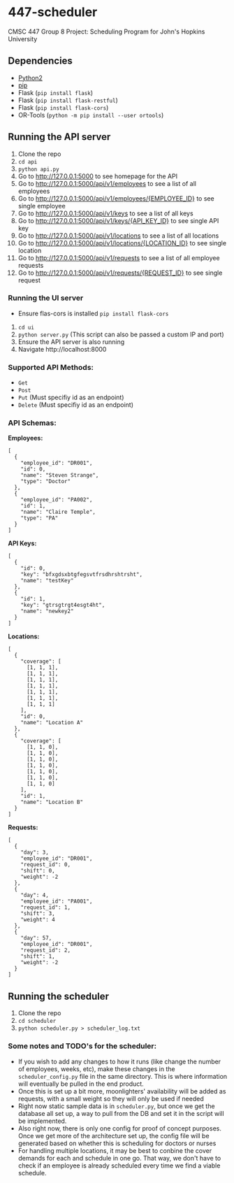 # 447-scheduler
CMSC 447 Group 8 Project: Scheduling Program for John's Hopkins University

## Dependencies
* [Python2](https://www.python.org/downloads/)
* [pip](https://www.liquidweb.com/kb/install-pip-windows/)
* Flask (`pip install flask`)
* Flask (`pip install flask-restful`)
* Flask (`pip install flask-cors`)
* OR-Tools (`python -m pip install --user ortools`)

## Running the API server
1. Clone the repo
1. `cd api`
1. `python api.py`
1. Go to http://127.0.0.1:5000 to see homepage for the API
1. Go to http://127.0.0.1:5000/api/v1/employees to see a list of all employees
1. Go to http://127.0.0.1:5000/api/v1/employees/{EMPLOYEE_ID} to see single employee
1. Go to http://127.0.0.1:5000/api/v1/keys to see a list of all keys
1. Go to http://127.0.0.1:5000/api/v1/keys/{API_KEY_ID} to see single API key
1. Go to http://127.0.0.1:5000/api/v1/locations to see a list of all locations
1. Go to http://127.0.0.1:5000/api/v1/locations/{LOCATION_ID} to see single location
1. Go to http://127.0.0.1:5000/api/v1/requests to see a list of all employee requests
1. Go to http://127.0.0.1:5000/api/v1/requests/{REQUEST_ID} to see single request

### Running the UI server
* Ensure flas-cors is installed `pip install flask-cors`
1. `cd ui`
2. `python server.py` (This script can also be passed a custom IP and port)
3. Ensure the API server is also running
4. Navigate http://localhost:8000

### Supported API Methods:
* `Get`
* `Post`
* `Put` (Must specifiy id as an endpoint)
* `Delete` (Must specifiy id as an endpoint)

### API Schemas:
**Employees:**
```
[
  {
    "employee_id": "DR001",
    "id": 0,
    "name": "Steven Strange",
    "type": "Doctor"
  },
  {
    "employee_id": "PA002",
    "id": 1,
    "name": "Claire Temple",
    "type": "PA"
  }
]
```

**API Keys:**
```
[
  {
    "id": 0,
    "key": "bfxgdsxbtgfegsvtfrsdhrshtrsht",
    "name": "testKey"
  },
  {
    "id": 1,
    "key": "gtrsgtrgt4esgt4ht",
    "name": "newkey2"
  }
]
```

**Locations:**
```
[
  {
    "coverage": [
      [1, 1, 1],
      [1, 1, 1],
      [1, 1, 1],
      [1, 1, 1],
      [1, 1, 1],
      [1, 1, 1],
      [1, 1, 1]
    ],
    "id": 0,
    "name": "Location A"
  },
  {
    "coverage": [
      [1, 1, 0],
      [1, 1, 0],
      [1, 1, 0],
      [1, 1, 0],
      [1, 1, 0],
      [1, 1, 0],
      [1, 1, 0]
    ],
    "id": 1,
    "name": "Location B"
  }
]
```

**Requests:**
```
[
  {
    "day": 3,
    "employee_id": "DR001",
    "request_id": 0,
    "shift": 0,
    "weight": -2
  },
  {
    "day": 4,
    "employee_id": "PA001",
    "request_id": 1,
    "shift": 3,
    "weight": 4
  },
  {
    "day": 57,
    "employee_id": "DR001",
    "request_id": 2,
    "shift": 1,
    "weight": -2
  }
]
```

## Running the scheduler
1. Clone the repo
1. `cd scheduler`
1. `python scheduler.py > scheduler_log.txt`

### Some notes and TODO's for the scheduler:
* If you wish to add any changes to how it runs (like change the number of employees, weeks, etc), make these changes in the `scheduler_config.py` file in the same directory. This is where information will eventually be pulled in the end product.
* Once this is set up a bit more, moonlighters' availability will be added as requests, with a small weight so they will only be used if needed
* Right now static sample data is in `scheduler.py`, but once we get the database all set up, a way to pull from the DB and set it in the script will be implemented.
* Also right now, there is only one config for proof of concept purposes. Once we get more of the architecture set up, the config file will be generated based on whether this is scheduling for doctors or nurses
* For handling multiple locations, it may be best to conbine the cover demands for each and schedule in one go. That way, we don't have to check if an employee is already scheduled every time we find a viable schedule.
